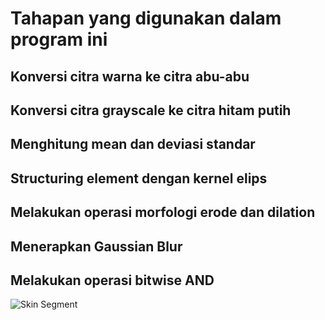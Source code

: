 # Tahapan yang digunakan dalam program ini

## Konversi citra warna ke citra abu-abu<br>
## Konversi citra grayscale ke citra hitam putih<br>
## Menghitung mean dan deviasi standar<br>
## Structuring element dengan kernel elips<br>
## Melakukan operasi morfologi erode dan dilation<br>
## Menerapkan Gaussian Blur<br>
## Melakukan operasi bitwise AND<br> 
![Skin Segment](/images/skin_segment.png "Skin Segment")